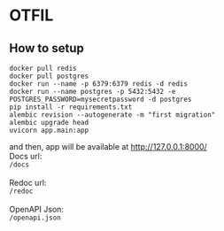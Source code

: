 # OTFIL
## How to setup
```
docker pull redis
docker pull postgres
docker run --name -p 6379:6379 redis -d redis
docker run --name postgres -p 5432:5432 -e POSTGRES_PASSWORD=mysecretpassword -d postgres
pip install -r requirements.txt
alembic revision --autogenerate -m "first migration"
alembic upgrade head
uvicorn app.main:app
```
and then, app will be available at http://127.0.0.1:8000/ \
Docs url:\
`/docs`\
\
Redoc url:\
`/redoc`\
\
OpenAPI Json:\
`/openapi.json`
